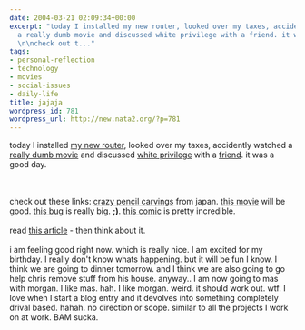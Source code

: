 ```yaml
---
date: 2004-03-21 02:09:34+00:00
excerpt: "today I installed my new router, looked over my taxes, accidently watched
  a really dumb movie and discussed white privilege with a friend. it was a good day.
  \n\ncheck out t..."
tags:
- personal-reflection
- technology
- movies
- social-issues
- daily-life
title: jajaja
wordpress_id: 781
wordpress_url: http://new.nata2.org/?p=781
---
```


today I installed <a href="http://www.sveasoft.com/forum6.html">my new router</a>, looked over my taxes, accidently watched a <a href="http://www.vidkraft.com/ffvp/2003/under_the_tuscan_sky.htm">really dumb movie</a> and discussed <a href="http://whiteprivilegeconference.com/">white privilege</a> with a <a href="http://www.eddiemoorejr.com">friend</a>. it was a good day. 

<br/><br/>check out these links: <a href="http://www.infofreako.com/jad/enpitsu-e.html">crazy pencil carvings</a> from japan. <a href="http://www.amazon.com/exec/obidos/tg/detail/-/B0001IXT36/nata2productions/103-1905659-8966249">this movie</a> will be good. <a href="http://hinterlands.cc/index.php?showtopic=27">this bug</a> is really big. <b>;)</b>. <a href="http://www.davidgaddis.com/piercing.html">this comic</a> is pretty incredible.<br/><br/>read <a href="http://www.utoronto.ca/acc/events/peggy1.htm">this article</a> - then think about it. <br/><br/>i am feeling good right now. which is really nice. I am excited for my birthday. I really don't know whats happening. but it will be fun I know. I think we are going to dinner tomorrow. and I think we are also going to go help chris remove stuff from his house. anyway.. I am now going to mas with morgan. I like mas. hah. I like morgan. weird. it should work out. wtf. I love when I start a blog entry and it devolves into something completely drival based. hahah. no direction or scope. similar to all the projects I work on at work.  BAM sucka.